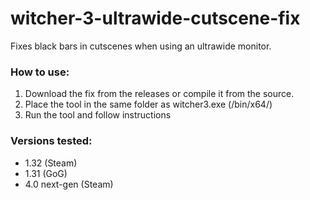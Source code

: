 # witcher-3-ultrawide-cutscene-fix
Fixes black bars in cutscenes when using an ultrawide monitor.

### How to use:
1. Download the fix from the releases or compile it from the source.
2. Place the tool in the same folder as witcher3.exe (/bin/x64/)
3. Run the tool and follow instructions

### Versions tested:
* 1.32 (Steam)
* 1.31 (GoG)
* 4.0 next-gen (Steam)
